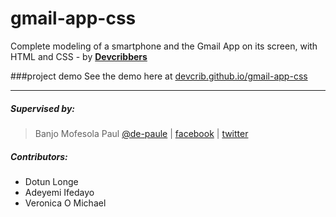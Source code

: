 # gmail-app-css
Complete modeling of a smartphone and the Gmail App on its screen, with HTML and CSS - by [**Devcribbers**](http://planetnest.org/devcrib)

###project demo
See the demo here at [devcrib.github.io/gmail-app-css](https://devcrib.github.io/gmail-app-css)

***

##### Supervised by:
>   Banjo Mofesola Paul [@de-paule](https://github.com/De-paule) | 
    [facebook](https://facebook.com/mofesolab) |
    [twitter](https://twitter.com/mpdepaule)

##### Contributors:
* Dotun Longe 
* Adeyemi Ifedayo
* Veronica O Michael
